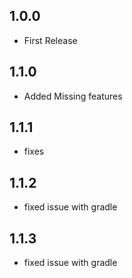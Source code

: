 ## 1.0.0

* First Release

## 1.1.0

* Added Missing features

## 1.1.1

* fixes

## 1.1.2
* fixed issue with gradle

## 1.1.3
* fixed issue with gradle